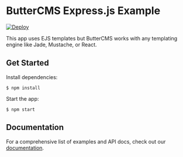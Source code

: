 # ButterCMS Express.js Example

[![Deploy](https://www.herokucdn.com/deploy/button.svg)](https://heroku.com/deploy)

This app uses EJS templates but ButterCMS works with any templating engine like Jade, Mustache, or React.

## Get Started

Install dependencies:

```
$ npm install
```

Start the app:

```
$ npm start
```

## Documentation

For a comprehensive list of examples and API docs, check out our [documentation](https://buttercms.com/docs/).
